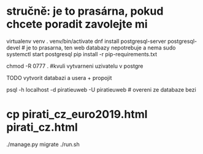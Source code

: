 # stručně: je to prasárna, pokud chcete poradit zavolejte mi

virtualenv venv
. venv/bin/activate
dnf install postgresql-server postgresql-devel # je to prasarna, ten web databazy nepotrebuje a nema
sudo systemctl start postgresql
pip install -r pip-requirements.txt

chmod -R 0777 . #kvuli vytvarneni uzivatelu v postgre


TODO vytvorit databazi a usera + propojit

psql -h localhost -d piratieuweb -U piratieuweb # overeni ze databaze bezi

# cp pirati_cz_euro2019.html pirati_cz.html

./manage.py migrate
./run.sh

